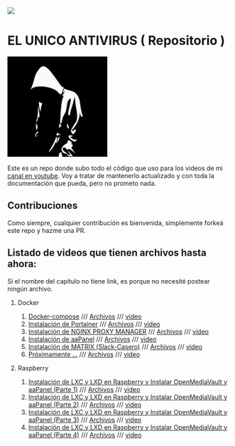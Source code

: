 

<a href="https://slack.peladonerd.com/"><img src="https://slack.peladonerd.com/badge.svg"></a>

# EL UNICO ANTIVIRUS ( Repositorio )

<img src="./assets/avatar.png"/>

Este es un repo donde subo todo el código que uso para los videos de mi [canal en youtube](https://www.youtube.com/channel/UCTpOBkqZsKsR8RkibnBC4zA). Voy a tratar de mantenerlo actualizado y con toda la documentación que pueda, pero no prometo nada.

## Contribuciones

Como siempre, cualquier contribución es bienvenida, simplemente forkeá este repo y hazme una PR.

## Listado de videos que tienen archivos hasta ahora:

Si el nombre del capítulo no tiene link, es porque no necesité postear ningún archivo.

1. Docker
   1. [Docker-compose]() /// [Archivos]() /// [video]()
   4. [Instalación de Portainer]() /// [Archivos]() /// [video]()
   4. [Instalación de NGINX PROXY MANAGER]() /// [Archivos]() /// [video]()
   5. [Instalación de aaPanel]() /// [Archivos]() /// [video]()
   6. [Instalación de MATRIX (Slack-Casero)]() /// [Archivos]() /// [video]()
   7. [Próximamente ...]() /// [Archivos]() /// [video]()


2. Raspberry
   1. [Instalación de LXC y LXD en Raspberry y Instalar OpenMediaVault y aaPanel (Parte 1)]() /// [Archivos]() /// [video](https://youtu.be/fGyJSpakVrw)
   2. [Instalación de LXC y LXD en Raspberry y Instalar OpenMediaVault y aaPanel (Parte 2)]() /// [Archivos]() /// [video](https://youtu.be/BEfG0V_Tp48)
   3. [Instalación de LXC y LXD en Raspberry y Instalar OpenMediaVault y aaPanel (Parte 3)]() /// [Archivos]() /// [video](https://youtu.be/RRtbkbcq4bc)
   4. [Instalación de LXC y LXD en Raspberry y Instalar OpenMediaVault y aaPanel (Parte 4)]() /// [Archivos]() /// [video](https://youtu.be/M52CYq8bPVI)

